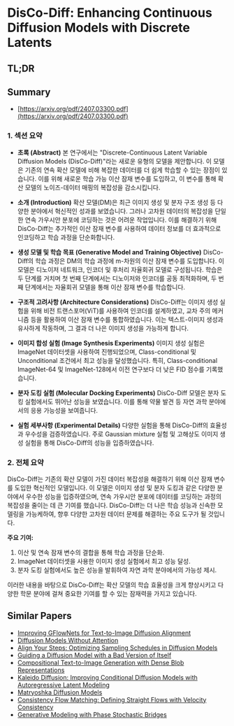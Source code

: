 # DisCo-Diff: Enhancing Continuous Diffusion Models with Discrete Latents
## TL;DR
## Summary
- [https://arxiv.org/pdf/2407.03300.pdf](https://arxiv.org/pdf/2407.03300.pdf)

### 1. 섹션 요약
- **초록 (Abstract)**
  본 연구에서는 "Discrete-Continuous Latent Variable Diffusion Models (DisCo-Diff)"라는 새로운 유형의 모델을 제안합니다. 이 모델은 기존의 연속 확산 모델에 비해 복잡한 데이터를 더 쉽게 학습할 수 있는 장점이 있습니다. 이를 위해 새로운 학습 가능 이산 잠재 변수를 도입하고, 이 변수를 통해 확산 모델의 노이즈-데이터 매핑의 복잡성을 감소시킵니다.

- **소개 (Introduction)**
  확산 모델(DM)은 최근 이미지 생성 및 분자 구조 생성 등 다양한 분야에서 혁신적인 성과를 보였습니다. 그러나 고차원 데이터의 복잡성을 단일한 연속 가우시안 분포에 코딩하는 것은 어려운 작업입니다. 이를 해결하기 위해 DisCo-Diff는 추가적인 이산 잠재 변수를 사용하여 데이터 정보를 더 효과적으로 인코딩하고 학습 과정을 단순화합니다.

- **생성 모델 및 학습 목표 (Generative Model and Training Objective)**
  DisCo-Diff의 학습 과정은 DM의 학습 과정에 m-차원의 이산 잠재 변수를 도입합니다. 이 모델은 디노이저 네트워크, 인코더 및 후처리 자율회귀 모델로 구성됩니다. 학습은 두 단계를 거치며 첫 번째 단계에서는 디노이저와 인코더를 공동 최적화하며, 두 번째 단계에서는 자율회귀 모델을 통해 이산 잠재 변수를 학습합니다.

- **구조적 고려사항 (Architecture Considerations)**
  DisCo-Diff는 이미지 생성 실험을 위해 비전 트랜스포머(ViT)를 사용하여 인코더를 설계하였고, 교차 주의 메커니즘 등을 활용하여 이산 잠재 변수를 통합하였습니다. 이는 텍스트-이미지 생성과 유사하게 작동하며, 그 결과 더 나은 이미지 생성을 가능하게 합니다.

- **이미지 합성 실험 (Image Synthesis Experiments)**
  이미지 생성 실험은 ImageNet 데이터셋을 사용하여 진행되었으며, Class-conditional 및 Unconditional 조건에서 최고 성능을 달성했습니다. 특히, Class-conditional ImageNet-64 및 ImageNet-128에서 이전 연구보다 더 낮은 FID 점수를 기록했습니다.

- **분자 도킹 실험 (Molecular Docking Experiments)**
  DisCo-Diff 모델은 분자 도킹 실험에서도 뛰어난 성능을 보였습니다. 이를 통해 약물 발견 등 자연 과학 분야에서의 응용 가능성을 보여줍니다.

- **실험 세부사항 (Experimental Details)**
  다양한 실험을 통해 DisCo-Diff의 효율성과 우수성을 검증하였습니다. 주로 Gaussian mixture 실험 및 고해상도 이미지 생성 실험을 통해 DisCo-Diff의 성능을 입증하였습니다.

### 2. 전체 요약
DisCo-Diff는 기존의 확산 모델이 가진 데이터 복잡성을 해결하기 위해 이산 잠재 변수를 도입한 혁신적인 모델입니다. 이 모델은 이미지 생성 및 분자 도킹과 같은 다양한 분야에서 우수한 성능을 입증하였으며, 연속 가우시안 분포에 데이터를 코딩하는 과정의 복잡성을 줄이는 데 큰 기여를 했습니다. DisCo-Diff는 더 나은 학습 성능과 신속한 모델링을 가능케하여, 향후 다양한 고차원 데이터 문제를 해결하는 주요 도구가 될 것입니다.

**주요 기여:**
1. 이산 및 연속 잠재 변수의 결합을 통해 학습 과정을 단순화.
2. ImageNet 데이터셋을 사용한 이미지 생성 실험에서 최고 성능 달성.
3. 분자 도킹 실험에서도 높은 성능을 발휘하여 자연 과학 분야에서의 가능성 제시.

이러한 내용을 바탕으로 DisCo-Diff는 확산 모델의 학습 효율성을 크게 향상시키고 다양한 학문 분야에 걸쳐 중요한 기여를 할 수 있는 잠재력을 가지고 있습니다.

## Similar Papers
- [Improving GFlowNets for Text-to-Image Diffusion Alignment](2406.00633.md)
- [Diffusion Models Without Attention](2311.18257.md)
- [Align Your Steps: Optimizing Sampling Schedules in Diffusion Models](2404.14507.md)
- [Guiding a Diffusion Model with a Bad Version of Itself](2406.02507.md)
- [Compositional Text-to-Image Generation with Dense Blob Representations](2405.08246.md)
- [Kaleido Diffusion: Improving Conditional Diffusion Models with Autoregressive Latent Modeling](2405.21048.md)
- [Matryoshka Diffusion Models](2310.15111.md)
- [Consistency Flow Matching: Defining Straight Flows with Velocity Consistency](2407.02398.md)
- [Generative Modeling with Phase Stochastic Bridges](2310.07805.md)
